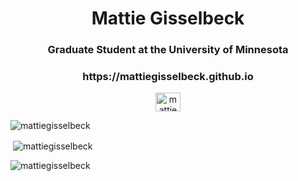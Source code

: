 <h1 align="center">Mattie Gisselbeck</h1>
<h3 align="center">Graduate Student at the University of Minnesota</h3>
<h3 align="center">https://mattiegisselbeck.github.io</h3>

<p align="center">
<a href="https://linkedin.com/in/mattiegisselbeck" target="blank"><img align="center" src="https://raw.githubusercontent.com/rahuldkjain/github-profile-readme-generator/master/src/images/icons/Social/linked-in-alt.svg" alt="mattiegisselbeck" height="30" width="40" /></a>
</p>


<p><img align="center" src="https://github-readme-stats.vercel.app/api/top-langs?username=mattiegisselbeck&show_icons=true&locale=en&layout=compact" alt="mattiegisselbeck" /></p>

<p>&nbsp;<img align="center" src="https://github-readme-stats.vercel.app/api?username=mattiegisselbeck&show_icons=true&locale=en" alt="mattiegisselbeck" /></p>

<p><img align="center" src="https://github-readme-streak-stats.herokuapp.com/?user=mattiegisselbeck&" alt="mattiegisselbeck" /></p>

 
